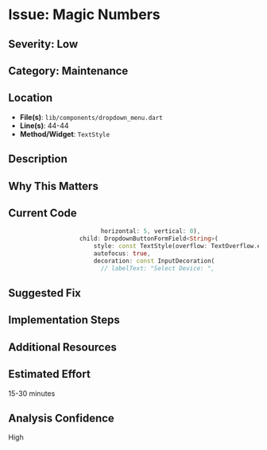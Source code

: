 # Issue: Magic Numbers

## Severity: Low

## Category: Maintenance

## Location
- **File(s)**: `lib/components/dropdown_menu.dart`
- **Line(s)**: 44-44
- **Method/Widget**: `TextStyle`

## Description


## Why This Matters


## Current Code
```dart
                          horizontal: 5, vertical: 0),
                    child: DropdownButtonFormField<String>(
                        style: const TextStyle(overflow: TextOverflow.ellipsis, fontStyle: FontStyle.italic,  fontSize: 22, fontWeight: FontWeight.w500),
                        autofocus: true,
                        decoration: const InputDecoration(
                          // labelText: "Select Device: ",
```

## Suggested Fix


## Implementation Steps


## Additional Resources


## Estimated Effort
15-30 minutes

## Analysis Confidence
High
